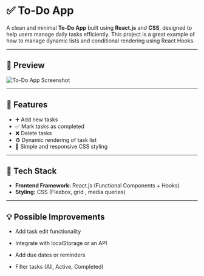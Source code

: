 # ✅ To-Do App

A clean and minimal **To-Do App** built using **React.js** and **CSS**, designed to help users manage daily tasks efficiently. This project is a great example of how to manage dynamic lists and conditional rendering using React Hooks.

---

## 📸 Preview

![To-Do App Screenshot](./screenshot.png) <!-- Add screenshot image if available -->

---

## 🧠 Features

- ➕ Add new tasks
- ✅ Mark tasks as completed
- ❌ Delete tasks
- ♻️ Dynamic rendering of task list
- 🎨 Simple and responsive CSS styling

---

## 🔧 Tech Stack

- **Frontend Framework:** React.js (Functional Components + Hooks)
- **Styling:** CSS (Flexbox, grid , media queries)

---

## 💡 Possible Improvements

- Add task edit functionality

- Integrate with localStorage or an API

- Add due dates or reminders

- Filter tasks (All, Active, Completed)

